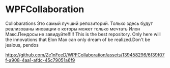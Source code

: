 # WPFCollaboration
Collobarations Это самый лучший репозиторий. Только здесь будут реализованы иновации о которы может только мечтать Илон Макс.Пендосы не завидуйте!!!!! This is the best repository. Only here will the innovations that Elon Max can only dream of be realized.Don't be jealous, pendos


https://github.com/Ze1nFeeD/WPFCollaboration/assets/139458296/6f39f07f-a908-4aa1-afdc-45c79051a6f9

